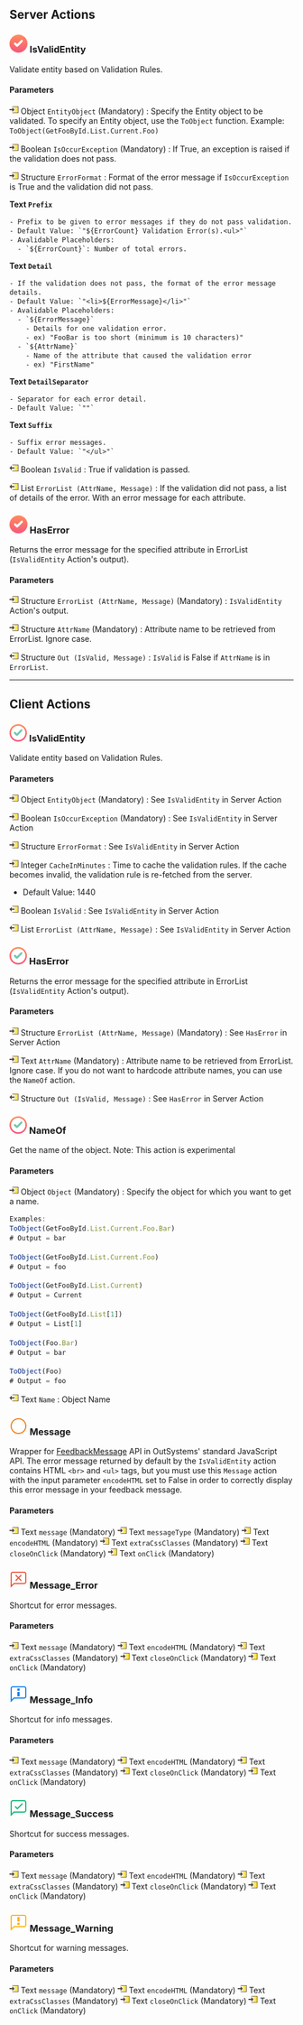 ## Server Actions

### ![](../img/Reference/action-server-32x32.png) IsValidEntity

Validate entity based on Validation Rules.

#### Parameters

![](../img/Reference/InputParameter-1.png) Object `EntityObject` (Mandatory)
: Specify the Entity object to be validated. To specify an Entity object, use the `ToObject` function.
Example: `ToObject(GetFooById.List.Current.Foo)`

![](../img/Reference/InputParameter-1.png) Boolean `IsOccurException` (Mandatory)
: If True, an exception is raised if the validation does not pass.

![](../img/Reference/InputParameter-1.png) Structure `ErrorFormat`
: Format of the error message if `IsOccurException` is True and the validation did not pass.

  **Text `Prefix`**

    - Prefix to be given to error messages if they do not pass validation.
    - Default Value: `"${ErrorCount} Validation Error(s).<ul>"`
    - Avalidable Placeholders:
      - `${ErrorCount}`: Number of total errors.
  
  **Text `Detail`**

    - If the validation does not pass, the format of the error message details.
    - Default Value: `"<li>${ErrorMessage}</li>"`
    - Avalidable Placeholders:
      - `${ErrorMessage}`
        - Details for one validation error.
        - ex) "FooBar is too short (minimum is 10 characters)"
      - `${AttrName}`
        - Name of the attribute that caused the validation error
        - ex) "FirstName"
  
  **Text `DetailSeparator`**

    - Separator for each error detail.
    - Default Value: `""`
  
  **Text `Suffix`**

    - Suffix error messages.
    - Default Value: `"</ul>"`

![](../img/Reference/OutputParameter-0.png) Boolean `IsValid`
: True if validation is passed.

![](../img/Reference/OutputParameter-0.png) List `ErrorList (AttrName, Message)`
: If the validation did not pass, a list of details of the error. With an error message for each attribute.

### ![](../img/Reference/action-server-32x32.png) HasError

Returns the error message for the specified attribute in ErrorList (`IsValidEntity` Action's output).

#### Parameters

![](../img/Reference/InputParameter-1.png) Structure `ErrorList (AttrName, Message)` (Mandatory)
: `IsValidEntity` Action's output.

![](../img/Reference/InputParameter-1.png) Structure `AttrName` (Mandatory)
: Attribute name to be retrieved from ErrorList. Ignore case.

![](../img/Reference/OutputParameter-0.png) Structure `Out (IsValid, Message)`
: `IsValid` is False if `AttrName` is in `ErrorList`.

---

## Client Actions

### ![](../img/Reference/action-client-32x32.png) IsValidEntity

Validate entity based on Validation Rules.

#### Parameters

![](../img/Reference/InputParameter-1.png) Object `EntityObject` (Mandatory)
: See `IsValidEntity` in Server Action

![](../img/Reference/InputParameter-1.png) Boolean `IsOccurException` (Mandatory)
: See `IsValidEntity` in Server Action

![](../img/Reference/InputParameter-1.png) Structure `ErrorFormat`
: See `IsValidEntity` in Server Action

![](../img/Reference/InputParameter-1.png) Integer `CacheInMinutes`
: Time to cache the validation rules. If the cache becomes invalid, the validation rule is re-fetched from the server.

  - Default Value: 1440

![](../img/Reference/OutputParameter-0.png) Boolean `IsValid`
: See `IsValidEntity` in Server Action

![](../img/Reference/OutputParameter-0.png) List `ErrorList (AttrName, Message)`
: See `IsValidEntity` in Server Action

### ![](../img/Reference/action-client-32x32.png) HasError

Returns the error message for the specified attribute in ErrorList (`IsValidEntity` Action's output).

#### Parameters

![](../img/Reference/InputParameter-1.png) Structure `ErrorList (AttrName, Message)` (Mandatory)
: See `HasError` in Server Action

![](../img/Reference/InputParameter-1.png) Text `AttrName` (Mandatory)
: Attribute name to be retrieved from ErrorList. Ignore case. If you do not want to hardcode attribute names, you can use the `NameOf` action.

![](../img/Reference/OutputParameter-0.png) Structure `Out (IsValid, Message)`
: See `HasError` in Server Action

### ![](../img/Reference/action-client-32x32.png) NameOf

Get the name of the object.
Note: This action is experimental

#### Parameters

![](../img/Reference/InputParameter-1.png) Object `Object` (Mandatory)
: Specify the object for which you want to get a name.

```js
Examples:
ToObject(GetFooById.List.Current.Foo.Bar)
# Output = bar

ToObject(GetFooById.List.Current.Foo)
# Output = foo

ToObject(GetFooById.List.Current)
# Output = Current

ToObject(GetFooById.List[1])
# Output = List[1]

ToObject(Foo.Bar)
# Output = bar

ToObject(Foo)
# Output = foo
```

![](../img/Reference/OutputParameter-0.png) Text `Name`
: Object Name

### ![](../img/Reference/ClientAction16.png) Message

Wrapper for [FeedbackMessage](https://success.outsystems.com/Documentation/11/Reference/OutSystems_APIs/JavaScript_API/FeedbackMessage?_gl=1*136xofe*_ga*MTQwNDI0MjEwNC4xNjY0MDcwODQz*_ga_ZD4DTMHWR2*MTY2NTQxMjUzOC4zOS4xLjE2NjU0MTI1NDAuNTguMC4w) API in OutSystems' standard JavaScript API. The error message returned by default by the `IsValidEntity` action contains HTML `<br>` and `<ul>` tags, but you must use this `Message` action with the input parameter `encodeHTML` set to False in order to correctly display this error message in your feedback message.

#### Parameters

![](../img/Reference/InputParameter-1.png) Text `message` (Mandatory)
![](../img/Reference/InputParameter-1.png) Text `messageType` (Mandatory)
![](../img/Reference/InputParameter-1.png) Text `encodeHTML` (Mandatory)
![](../img/Reference/InputParameter-1.png) Text `extraCssClasses` (Mandatory)
![](../img/Reference/InputParameter-1.png) Text `closeOnClick` (Mandatory)
![](../img/Reference/InputParameter-1.png) Text `onClick` (Mandatory)

### ![](../img/Reference/MessageError16.png) Message_Error

Shortcut for error messages.

#### Parameters

![](../img/Reference/InputParameter-1.png) Text `message` (Mandatory)
![](../img/Reference/InputParameter-1.png) Text `encodeHTML` (Mandatory)
![](../img/Reference/InputParameter-1.png) Text `extraCssClasses` (Mandatory)
![](../img/Reference/InputParameter-1.png) Text `closeOnClick` (Mandatory)
![](../img/Reference/InputParameter-1.png) Text `onClick` (Mandatory)

### ![](../img/Reference/MessageInfo16.png) Message_Info

Shortcut for info messages.

#### Parameters

![](../img/Reference/InputParameter-1.png) Text `message` (Mandatory)
![](../img/Reference/InputParameter-1.png) Text `encodeHTML` (Mandatory)
![](../img/Reference/InputParameter-1.png) Text `extraCssClasses` (Mandatory)
![](../img/Reference/InputParameter-1.png) Text `closeOnClick` (Mandatory)
![](../img/Reference/InputParameter-1.png) Text `onClick` (Mandatory)

### ![](../img/Reference/MessageSuccess16.png) Message_Success

Shortcut for success messages.

#### Parameters

![](../img/Reference/InputParameter-1.png) Text `message` (Mandatory)
![](../img/Reference/InputParameter-1.png) Text `encodeHTML` (Mandatory)
![](../img/Reference/InputParameter-1.png) Text `extraCssClasses` (Mandatory)
![](../img/Reference/InputParameter-1.png) Text `closeOnClick` (Mandatory)
![](../img/Reference/InputParameter-1.png) Text `onClick` (Mandatory)

### ![](../img/Reference/MessageWarning16.png) Message_Warning

Shortcut for warning messages.

#### Parameters

![](../img/Reference/InputParameter-1.png) Text `message` (Mandatory)
![](../img/Reference/InputParameter-1.png) Text `encodeHTML` (Mandatory)
![](../img/Reference/InputParameter-1.png) Text `extraCssClasses` (Mandatory)
![](../img/Reference/InputParameter-1.png) Text `closeOnClick` (Mandatory)
![](../img/Reference/InputParameter-1.png) Text `onClick` (Mandatory)
